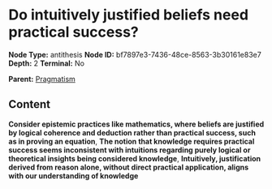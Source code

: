 # Do intuitively justified beliefs need practical success?

**Node Type:** antithesis
**Node ID:** bf7897e3-7436-48ce-8563-3b30161e83e7
**Depth:** 2
**Terminal:** No

**Parent:** [Pragmatism](pragmatism.md)

## Content

**Consider epistemic practices like mathematics, where beliefs are justified by logical coherence and deduction rather than practical success, such as in proving an equation**, **The notion that knowledge requires practical success seems inconsistent with intuitions regarding purely logical or theoretical insights being considered knowledge**, **Intuitively, justification derived from reason alone, without direct practical application, aligns with our understanding of knowledge**
